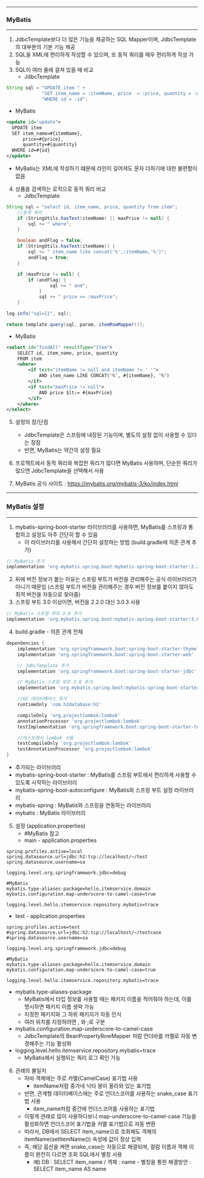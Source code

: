 -----
### MyBatis
-----
1. JdbcTemplate보다 더 많은 기능을 제공하는 SQL Mapper이며, JdbcTemplate의 대부분의 기본 기능 제공
2. SQL을 XML에 편리하게 작성할 수 있으며, 또 동적 쿼리를 매우 편리하게 작성 가능
3. SQL이 여러 줄에 걸쳐 있을 때 비교
   - JdbcTemplate
```java
String sql = "UPDATE item " +
             "SET item_name = :itemName, price  = :price, quantity = :quantity " +
             "WHERE id = :id";
```
   - MyBatis
```xml
<update id="update">
  UPDATE item
  SET item_name=#{itemName},
      price=#{price},
      quantity=#{quantity}
  WHERE id=#{id}
</update>
```
  -  MyBatis는 XML에 작성하기 떄문에 라인이 길어져도 문자 더하기에 대한 불편함이 없음
4. 상품을 검색하는 로직으로 동적 쿼리 비교
   - JdbcTemplate
```java
String sql = "select id, item_name, price, quantity from item"; 
    //동적 쿼리
    if (StringUtils.hasText(itemName) || maxPrice != null) { 
        sql += " where";
    }

    boolean andFlag = false;
    if (StringUtils.hasText(itemName)) {
        sql += " item_name like concat('%',:itemName,'%')"; 
        andFlag = true;
    }

    if (maxPrice != null) { 
        if (andFlag) {
                sql += " and"; 
            }
            sql += " price <= :maxPrice"; 
    }

log.info("sql={}", sql);

return template.query(sql, param, itemRowMapper());
```

   - MyBatis
```xml
<select id="findAll" resultType="Item">
    SELECT id, item_name, price, quantity
    FROM item
    <where>
        <if test="itemName != null and itemName != ' '">
            AND item_name LIKE CONCAT('%', #{itemName}, '%')
        </if>
        <if test="maxPrice != null">
            AND price $lt;= #{maxPrice}
        </if>
    </where>
</select>
```

5. 설정의 장/단점
   - JdbcTemplate은 스프링에 내장된 기능이며, 별도의 설정 없이 사용할 수 있다는 장점
   - 반면, MyBatis는 약간의 설정 필요

7. 프로젝트에서 동적 쿼리와 복잡한 쿼리가 많다면 MyBatis 사용하며, 단순한 쿼리가 많으면 JdbcTemplate을 선택해서 사용
8. MyBatis 공식 사이트 : https://mybatis.org/mybatis-3/ko/index.html

-----
### MyBatis 설정
-----
1. mybatis-spring-boot-starter 라이브러리를 사용하면, MyBatis를 스프링과 통합하고 설정도 아주 간단히 할 수 있음
   - 이 라이브러리를 사용해서 간단히 설정하는 방법 (build.gradle에 의존 관계 추가)
```gradle
// MyBatis 추가
implementation 'org.mybatis.spring.boot:mybatis-spring-boot-starter:2.2.0'
```
2. 뒤에 버전 정보가 붙는 이유는 스프링 부트가 버전을 관리해주는 공식 라이브러리가 아니기 때문임 (스프링 부트가 버전을 관리해주는 경우 버전 정보를 붙이지 않아도 최적 버전을 자동으로 찾아줌)
3. 스프링 부트 3.0 이상이면, 버전을 2.2.0 대신 3.0.3 사용
```gradle
// MyBatis 스프링 부트 3.0 추가
implementation 'org.mybatis.spring.boot:mybatis-spring-boot-starter:3.0.3'
```

4. build.gradle - 의존 관계 전체
```gradle
dependencies {
    implementation 'org.springframework.boot:spring-boot-starter-thymeleaf' 
    implementation 'org.springframework.boot:spring-boot-starter-web'

    // JdbcTemplate 추가
    implementation 'org.springframework.boot:spring-boot-starter-jdbc' 

    // MyBatis 스프링 부트 3.0 추가
    implementation 'org.mybatis.spring.boot:mybatis-spring-boot-starter:3.0.3'

    //H2 데이터베이스 추가
    runtimeOnly 'com.h2database:h2'

    compileOnly 'org.projectlombok:lombok' 
    annotationProcessor 'org.projectlombok:lombok'
    testImplementation 'org.springframework.boot:spring-boot-starter-test' 

    //테스트에서 lombok 사용
    testCompileOnly 'org.projectlombok:lombok' 
    testAnnotationProcessor 'org.projectlombok:lombok'
}
```
  - 추가되는 라이브러리
  - mybatis-spring-boot-starter : MyBatis를 스프링 부트에서 편리하게 사용할 수 있도록 시작하는 라이브러리
  - mybatis-spring-boot-autoconfigure : MyBatis와 스프링 부트 설정 라이브러리
  - mybatis-spring : MyBatis와 스프링을 연동하는 라이브러리
  - mybatis : MyBatis 라이브러리

5. 설정 (application.properties)
   - #MyBatis 참고
   - main - application.properties
```properties
spring.profiles.active=local
spring.datasource.url=jdbc:h2:tcp://localhost/~/test
spring.datasource.username=sa

logging.level.org.springframework.jdbc=debug

#MyBatis
mybatis.type-aliases-package=hello.itemservice.domain
mybatis.configuration.map-underscore-to-camel-case=true

logging.level.hello.itemservice.repository.mybatis=trace
```

   - test - application.properties
```properties
spring.profiles.active=test
#spring.datasource.url=jdbc:h2:tcp://localhost/~/testcase 
#spring.datasource.username=sa

logging.level.org.springframework.jdbc=debug

#MyBatis
mybatis.type-aliases-package=hello.itemservice.domain
mybatis.configuration.map-underscore-to-camel-case=true

logging.level.hello.itemservice.repository.mybatis=trace
```

  - mybatis.type-aliases-package
    + MyBatis에서 타입 정보를 사용할 때는 패키지 이름을 적어줘야 하는데, 이를 명시하면 패키지 이름 생략 가능
    + 지정한 패키지와 그 하위 패키지가 자동 인식
    + 여러 위치를 지정하려면 , 와 ;로 구분
  - mybatis.configuration.map-underscore-to-camel-case
    + JdbcTemplate의 BeanPropertyRowMapper 처럼 언더바를 카멜로 자동 변경해주는 기능 활성화
  - logging.level.hello.itemservice.repository.mybatis=trace
    + MyBatis에서 실행되는 쿼리 로그 확인 가능

6. 관례의 불일치
   - 자바 객체에는 주로 카멜(CamelCase) 표기법 사용
     + itemName처럼 중가네 낙타 봉이 올라와 있는 표기법
   - 반면, 관계형 데이터베이스에는 주로 언더스코어를 사용하는 snake_case 표기법 사용
     + item_name처럼 중간에 언더스코어를 사용하는 표기법
   - 이렇게 관례로 많이 사용하다보니 map-underscore-to-camel-case 기능을 활성화하면 언더스코어 표기법을 카멜 표기법으로 자동 변환
   - 따라서, DB에서 SELECT item_name으로 조회해도 객체의 itemName(setItemName()) 속성에 값이 정상 입력
   - 즉, 해당 옵션을 켜면 snake_case는 자동으로 해결되며, 컬럼 이름과 객체 이름이 완전히 다르면 조회 SQL에서 별칭 사용
     + 예) DB : SELECT item_name / 객체 : name - 별칭을 통한 해결방안 : SELECT item_name AS name
